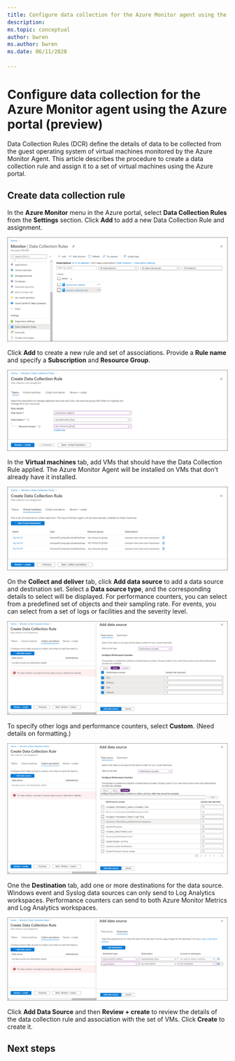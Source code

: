 ```yaml
---
title: Configure data collection for the Azure Monitor agent using the Azure portal (preview)
description: 
ms.topic: conceptual
author: bwren
ms.author: bwren
ms.date: 06/11/2020

---
```


# Configure data collection for the Azure Monitor agent using the Azure portal (preview)
Data Collection Rules (DCR) define the details of data to be collected from the guest operating system of virtual machines monitored by the Azure Monitor Agent. This article describes the procedure to create a data collection rule and assign it to a set of virtual machines using the Azure portal. 

## Create data collection rule
In the **Azure Monitor** menu in the Azure portal, select **Data Collection Rules** from the **Settings** section. Click **Add** to add a new Data Collection Rule and assignment.

![Data Collection Rules](media/azure-monitor-agent/data-collection-rules.png)

Click **Add** to create a new rule and set of associations. Provide a **Rule name** and specify a **Subscription** and **Resource Group**.  

![Data Collection Rule Basics](media/azure-monitor-agent/data-collection-rule-basics.png)

In the **Virtual machines** tab, add VMs that should have the Data Collection Rule applied. The Azure Monitor Agent will be installed on VMs that don't already have it installed.

![Data Collection Rule virtual machines](media/azure-monitor-agent/data-collection-rule-vms.png)

On the **Collect and deliver** tab, click **Add data source** to add a data source and destination set. Select a **Data source type**, and the corresponding details to select will be displayed. For performance counters, you can select from a predefined set of objects and their sampling rate. For events, you can select from a set of logs or facilities and the severity level. 

![Data source basic](media/azure-monitor-agent/data-collection-rule-data-source-basic.png)


To specify other logs and performance counters, select **Custom**. (Need details on formatting.)

![Data source custom](media/azure-monitor-agent/data-collection-rule-data-source-custom.png)

One the **Destination** tab, add one or more destinations for the data source. Windows event and Syslog data sources can only send to Log Analytics workspaces. Performance counters can send to both Azure Monitor Metrics and Log Analytics workspaces.

![Destination](media/azure-monitor-agent/data-collection-rule-destination.png)

Click **Add Data Source** and then **Review + create** to review the details of the data collection rule and association with the set of VMs. Click **Create** to create it.

## Next steps


